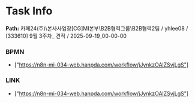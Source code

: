 # Task Info

**Path:** 카페24(주)\본사사업장\[CG]MI본부\B2B협력그룹\B2B협력2팀 / yhlee08 / [333610] 9월 3주차_ 견적 / 2025-09-19_00-00-00

### BPMN
- ["https://n8n-mi-034-web.hanpda.com/workflow/jJynkzOAlZSvjLgS"]

### LINK
- ["https://n8n-mi-034-web.hanpda.com/workflow/jJynkzOAlZSvjLgS"]

